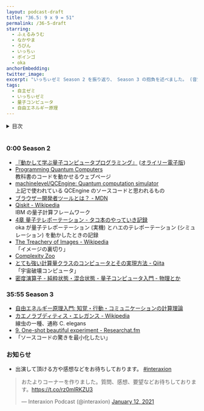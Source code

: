```yaml
---
layout: podcast-draft
title: "36.5: 9 x 9 = 51"
permalink: /36-5-draft
starring:
  - ふぇるみうむ
  - なかやま
  - ろびん
  - いっちぃ
  - ボインゴ
  - oka
anchorEmbedding: 
twitter_image:
excerpt: "いっちぃゼミ Season 2 を振り返り、 Season 3 の抱負を述べました。 (音質悪)"
tags:
  - 自主ゼミ
  - いっちぃゼミ
  - 量子コンピュータ
  - 自由エネルギー原理
---
```


<details>
<!-- https://github.com/gettalong/kramdown/issues/155#issuecomment-339793629 -->
<summary markdown='span'>目次</summary>
<nav>
  * this unordered seed list will be replaced by toc as unordered list
  {:toc}
<!-- https://stackoverflow.com/a/38419441/11480802 -->
</nav>
</details>
<br>

### 0:00 Season 2

- [『動かして学ぶ量子コンピュータプログラミング』](https://amzn.to/3fiUeaM) ([オライリー電子版](https://www.oreilly.co.jp/books/9784873119199/))  
- [Programming Quantum Computers](https://oreilly-qc.github.io/)  
  教科書のコードを動かせるウェブページ
- [machinelevel/QCEngine: Quantum computation simulator](https://github.com/machinelevel/QCEngine)  
  上記で使われている QCEngine のソースコードと思われるもの
- [ブラウザー開発者ツールとは？ - MDN](https://developer.mozilla.org/ja/docs/Learn/Common_questions/What_are_browser_developer_tools)
- [Qiskit - Wikipedia](https://ja.wikipedia.org/wiki/Qiskit)  
  IBM の量子計算フレームワーク
- [4章 量子テレポーテーション - タコ本のやっていき記録](https://pn11.github.io/octo-book/chap4.html)  
  oka が量子テレポーテーション (実機) とハエのテレポーテーション (シミュレーション) を動かしたときの記録
- [The Treachery of Images - Wikipedia](https://en.wikipedia.org/wiki/The_Treachery_of_Images)  
  「イメージの裏切り」
- [Complexity Zoo](https://complexityzoo.net/Complexity_Zoo)
- [とても強い計算量クラスのコンピュータとその実現方法 - Qiita](https://qiita.com/iKodack/items/d606a09f0a40b95bf2b6)  
  「宇宙破壊コンピュータ」
- [密度演算子 - 純粋状態・混合状態 - 量子コンピュータ入門 - 物理とか](https://whyitsso.net/physics/quantum_mechanics/QI6.html)

### 35:55 Season 3

- [自由エネルギー原理入門: 知覚・行動・コミュニケーションの計算理論](https://amzn.to/3wdj18O)
- [カエノラブディティス・エレガンス - Wikipedia](https://ja.wikipedia.org/wiki/%E3%82%AB%E3%82%A8%E3%83%8E%E3%83%A9%E3%83%96%E3%83%87%E3%82%A3%E3%83%86%E3%82%A3%E3%82%B9%E3%83%BB%E3%82%A8%E3%83%AC%E3%82%AC%E3%83%B3%E3%82%B9)  
  線虫の一種、通称 C. elegans
- [9. One-shot beautiful experiment - Researchat.fm](https://researchat.fm/episode/9)
- 「ソースコードの驚きを最小化したい」

### お知らせ

- 出演して頂ける方や感想などをお待ちしております。 [#interaxion](https://twitter.com/hashtag/interaxion)

<blockquote class="twitter-tweet tw-align-center"><p lang="ja" dir="ltr">おたよりコーナーを作りました。質問、感想、要望などお待ちしております。<a href="https://t.co/rz0mlRKZU3">https://t.co/rz0mlRKZU3</a></p>— Interaxion Podcast (@interaxion) <a href="https://twitter.com/interaxion/status/1348936492488421378?ref_src=twsrc%5Etfw">January 12, 2021</a>
</blockquote> <script async src="https://platform.twitter.com/widgets.js" charset="utf-8"></script>

